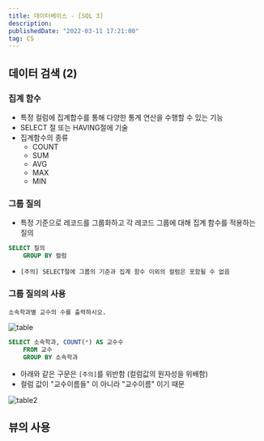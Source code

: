 ```yaml
---
title: 데이터베이스 - [SQL 3]
description:
publishedDate: "2022-03-11 17:21:00"
tag: CS
---
```


## 데이터 검색 (2)

### 집계 함수

- 특정 컬럼에 집계합수를 통해 다양한 통계 연산을 수행할 수 있는 기능
- SELECT 절 또는 HAVING절에 기술
- 집계함수의 종류
  - COUNT
  - SUM
  - AVG
  - MAX
  - MIN

### 그룹 질의

- 특정 기준으로 레코드를 그룹화하고 각 레코드 그룹에 대해 집계 함수를 적용하는 질의

```sql
SELECT 질의
    GROUP BY 컬럼
```

- `[주의] SELECT절에 그룹의 기준과 집계 함수 이외의 컬럼은 포함될 수 없음`

### 그룹 질의의 사용

```
소속학과별 교수의 수를 출력하시오.
```

![table](/images/posts/db-sql-3/table.png)

```sql
SELECT 소속학과, COUNT(*) AS 교수수
    FROM 교수
    GROUP BY 소속학과
```

- 아래와 같은 구문은 `[주의]`를 위반함 (컬럼값의 원자성을 위배함)
- 컬럼 값이 "교수이름들" 이 아니라 "교수이름" 이기 때문

![table2](/images/posts/db-sql-3/table2.png)

## 뷰의 사용
